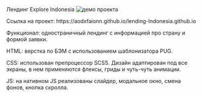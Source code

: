 Лендинг Explore Indonesia
<img src="[путь к файл](https://ibb.co/X52ZSJH)у" alt="демо проекта">
<p>Ссылка на проект: https://aodxfaionn.github.io/lending-Indonesia.github.io </p>
<p>Функционал: одностраничный лендинг с информацией про страну и формой заявки.</p>
<p>HTML: верстка по БЭМ с использованием шаблонизатора PUG.</p>
<p>CSS: использован препроцессор SCSS. Дизайн адаптирован под все экраны, в нем применяются флексы, гриды и чуть-чуть анимации.</p>
<p>JS: на нативном JS реализованы слайдер, модальное окно, смена фонов, кнопка скролла.</p>
